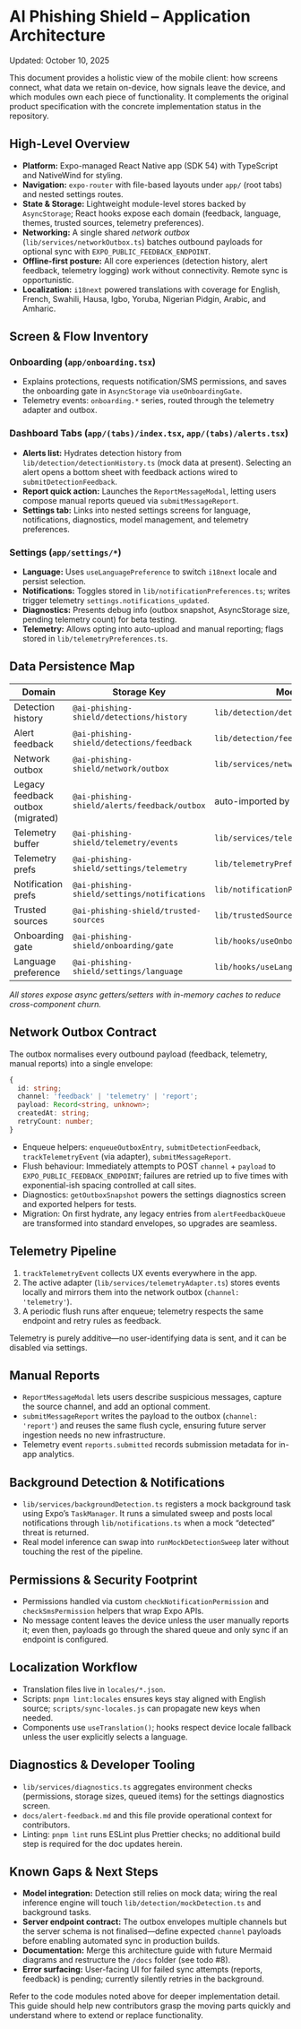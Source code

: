 # AI Phishing Shield – Application Architecture

Updated: October 10, 2025

This document provides a holistic view of the mobile client: how screens connect, what data we retain on-device, how signals leave the device, and which modules own each piece of functionality. It complements the original product specification with the concrete implementation status in the repository.

## High-Level Overview

- **Platform:** Expo-managed React Native app (SDK 54) with TypeScript and NativeWind for styling.
- **Navigation:** `expo-router` with file-based layouts under `app/` (root tabs) and nested settings routes.
- **State & Storage:** Lightweight module-level stores backed by `AsyncStorage`; React hooks expose each domain (feedback, language, themes, trusted sources, telemetry preferences).
- **Networking:** A single shared _network outbox_ (`lib/services/networkOutbox.ts`) batches outbound payloads for optional sync with `EXPO_PUBLIC_FEEDBACK_ENDPOINT`.
- **Offline-first posture:** All core experiences (detection history, alert feedback, telemetry logging) work without connectivity. Remote sync is opportunistic.
- **Localization:** `i18next` powered translations with coverage for English, French, Swahili, Hausa, Igbo, Yoruba, Nigerian Pidgin, Arabic, and Amharic.

## Screen & Flow Inventory

### Onboarding (`app/onboarding.tsx`)

- Explains protections, requests notification/SMS permissions, and saves the onboarding gate in `AsyncStorage` via `useOnboardingGate`.
- Telemetry events: `onboarding.*` series, routed through the telemetry adapter and outbox.

### Dashboard Tabs (`app/(tabs)/index.tsx`, `app/(tabs)/alerts.tsx`)

- **Alerts list:** Hydrates detection history from `lib/detection/detectionHistory.ts` (mock data at present). Selecting an alert opens a bottom sheet with feedback actions wired to `submitDetectionFeedback`.
- **Report quick action:** Launches the `ReportMessageModal`, letting users compose manual reports queued via `submitMessageReport`.
- **Settings tab:** Links into nested settings screens for language, notifications, diagnostics, model management, and telemetry preferences.

### Settings (`app/settings/*`)

- **Language:** Uses `useLanguagePreference` to switch `i18next` locale and persist selection.
- **Notifications:** Toggles stored in `lib/notificationPreferences.ts`; writes trigger telemetry `settings.notifications_updated`.
- **Diagnostics:** Presents debug info (outbox snapshot, AsyncStorage size, pending telemetry count) for beta testing.
- **Telemetry:** Allows opting into auto-upload and manual reporting; flags stored in `lib/telemetryPreferences.ts`.

## Data Persistence Map

| Domain | Storage Key | Module |
| --- | --- | --- |
| Detection history | `@ai-phishing-shield/detections/history` | `lib/detection/detectionHistory.ts` |
| Alert feedback | `@ai-phishing-shield/detections/feedback` | `lib/detection/feedback.ts` |
| Network outbox | `@ai-phishing-shield/network/outbox` | `lib/services/networkOutbox.ts` |
| Legacy feedback outbox (migrated) | `@ai-phishing-shield/alerts/feedback/outbox` | auto-imported by network outbox |
| Telemetry buffer | `@ai-phishing-shield/telemetry/events` | `lib/services/telemetryAdapter.ts` |
| Telemetry prefs | `@ai-phishing-shield/settings/telemetry` | `lib/telemetryPreferences.ts` |
| Notification prefs | `@ai-phishing-shield/settings/notifications` | `lib/notificationPreferences.ts` |
| Trusted sources | `@ai-phishing-shield/trusted-sources` | `lib/trustedSources.ts` |
| Onboarding gate | `@ai-phishing-shield/onboarding/gate` | `lib/hooks/useOnboardingGate.ts` |
| Language preference | `@ai-phishing-shield/settings/language` | `lib/hooks/useLanguagePreference.ts` |

_All stores expose async getters/setters with in-memory caches to reduce cross-component churn._

## Network Outbox Contract

The outbox normalises every outbound payload (feedback, telemetry, manual reports) into a single envelope:

```ts
{
  id: string;
  channel: 'feedback' | 'telemetry' | 'report';
  payload: Record<string, unknown>;
  createdAt: string;
  retryCount: number;
}
```

- Enqueue helpers: `enqueueOutboxEntry`, `submitDetectionFeedback`, `trackTelemetryEvent` (via adapter), `submitMessageReport`.
- Flush behaviour: Immediately attempts to POST `channel` + `payload` to `EXPO_PUBLIC_FEEDBACK_ENDPOINT`; failures are retried up to five times with exponential-ish spacing controlled at call sites.
- Diagnostics: `getOutboxSnapshot` powers the settings diagnostics screen and exported helpers for tests.
- Migration: On first hydrate, any legacy entries from `alertFeedbackQueue` are transformed into standard envelopes, so upgrades are seamless.

## Telemetry Pipeline

1. `trackTelemetryEvent` collects UX events everywhere in the app.
2. The active adapter (`lib/services/telemetryAdapter.ts`) stores events locally and mirrors them into the network outbox (`channel: 'telemetry'`).
3. A periodic flush runs after enqueue; telemetry respects the same endpoint and retry rules as feedback.

Telemetry is purely additive—no user-identifying data is sent, and it can be disabled via settings.

## Manual Reports

- `ReportMessageModal` lets users describe suspicious messages, capture the source channel, and add an optional comment.
- `submitMessageReport` writes the payload to the outbox (`channel: 'report'`) and reuses the same flush cycle, ensuring future server ingestion needs no new infrastructure.
- Telemetry event `reports.submitted` records submission metadata for in-app analytics.

## Background Detection & Notifications

- `lib/services/backgroundDetection.ts` registers a mock background task using Expo’s `TaskManager`. It runs a simulated sweep and posts local notifications through `lib/notifications.ts` when a mock “detected” threat is returned.
- Real model inference can swap into `runMockDetectionSweep` later without touching the rest of the pipeline.

## Permissions & Security Footprint

- Permissions handled via custom `checkNotificationPermission` and `checkSmsPermission` helpers that wrap Expo APIs.
- No message content leaves the device unless the user manually reports it; even then, payloads go through the shared queue and only sync if an endpoint is configured.

## Localization Workflow

- Translation files live in `locales/*.json`.
- Scripts: `pnpm lint:locales` ensures keys stay aligned with English source; `scripts/sync-locales.js` can propagate new keys when needed.
- Components use `useTranslation()`; hooks respect device locale fallback unless the user explicitly selects a language.

## Diagnostics & Developer Tooling

- `lib/services/diagnostics.ts` aggregates environment checks (permissions, storage sizes, queued items) for the settings diagnostics screen.
- `docs/alert-feedback.md` and this file provide operational context for contributors.
- Linting: `pnpm lint` runs ESLint plus Prettier checks; no additional build step is required for the doc updates herein.

## Known Gaps & Next Steps

- **Model integration:** Detection still relies on mock data; wiring the real inference engine will touch `lib/detection/mockDetection.ts` and background tasks.
- **Server endpoint contract:** The outbox envelopes multiple channels but the server schema is not finalised—define expected `channel` payloads before enabling automated sync in production builds.
- **Documentation:** Merge this architecture guide with future Mermaid diagrams and restructure the `/docs` folder (see todo #8).
- **Error surfacing:** User-facing UI for failed sync attempts (reports, feedback) is pending; currently silently retries in the background.

Refer to the code modules noted above for deeper implementation detail. This guide should help new contributors grasp the moving parts quickly and understand where to extend or replace functionality.
